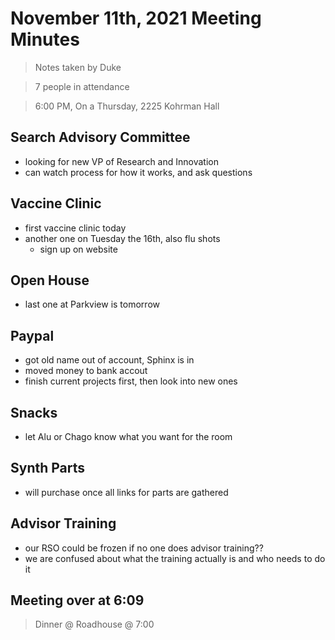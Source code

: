 # November 11th, 2021 Meeting Minutes
> Notes taken by Duke

> 7 people in attendance

> 6:00 PM, On a Thursday, 2225 Kohrman Hall

## Search Advisory Committee
- looking for new VP of Research and Innovation
- can watch process for how it works, and ask questions

## Vaccine Clinic
- first vaccine clinic today
- another one on Tuesday the 16th, also flu shots
    - sign up on website

## Open House
- last one at Parkview is tomorrow

## Paypal
- got old name out of account, Sphinx is in
- moved money to bank accout
- finish current projects first, then look into new ones

## Snacks
- let Alu or Chago know what you want for the room

## Synth Parts
- will purchase once all links for parts are gathered

## Advisor Training
- our RSO could be frozen if no one does advisor training??
- we are confused about what the training actually is and who needs to do it

## Meeting over at 6:09
> Dinner @ Roadhouse @ 7:00
